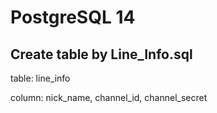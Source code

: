 # PostgreSQL 14 

## Create table by Line_Info.sql
 
<p>table: line_info</p>
<p>column: nick_name, channel_id, channel_secret </p>